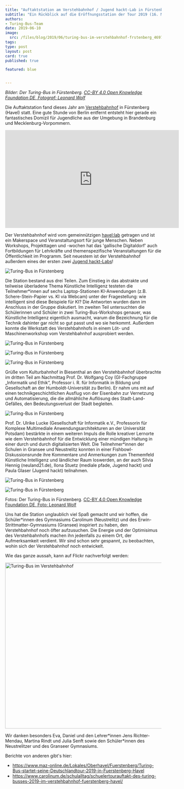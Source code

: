 ```yaml
---
title: "Auftaktstation am Verstehbahnhof / Jugend hackt-Lab in Fürstenberg"
subtitle: "Ein Rückblick auf die Eröffnungsstation der Tour 2019 (16. Mai, 35 TN)"
authors:
- Turing-Bus-Team
date: 2019-06-10
image:
  src: /files/blog/2019/06/turing-bus-im-verstehbahnhof-frstenberg_46975119895_o-sm.jpg
tags:
type: post
layout: post
card: true
published: true

featured: blue


---
```


*Bilder: Der Turing-Bus in Fürstenberg. <a href="https://www.flickr.com/photos/okfde/albums/72157705194338012">CC-BY 4.0 Open Knowledge Foundation DE, Fotograf: Leonard Wolf</a>*


Die Auftaktstation fand dieses Jahr am [Verstehbahnhof](https://www.verstehbahnhof.de/) in Fürstenberg (Havel) statt. Eine gute Stunde von Berlin entfernt entsteht hier gerade ein fantastisches Domizil für Jugendliche aus der Umgebung in Brandenburg und Mecklenburg-Vorpommern. 

<iframe width="560" height="315" src="https://www.youtube.com/embed/kUdoNUkL76g" frameborder="0" allow="accelerometer; autoplay; encrypted-media; gyroscope; picture-in-picture" allowfullscreen></iframe>



Der Verstehbahnhof wird vom gemeinnützigen [havel:lab](https://www.havellab.org/) getragen und ist ein Makerspace und Veranstaltungsort für junge Menschen. Neben Workshops, Projekttagen und -wochen hat das 'gallische Digitaldorf' auch Fortbildungen für Lehrkräfte und themenspezifische Veranstaltungen für die Öffentlichkeit im Programm. Seit neuestem ist der Verstehbahnhof außerdem eines der ersten zwei [Jugend hackt-Labs](https://jugendhackt.org/lab-vorstellung-der-verstehbahnhof-in-fuerstenberg-havel/)!  

![Turing-Bus in Fürstenberg](/files/blog/2019/06/turing-bus-im-verstehbahnhof-frstenberg_46975119245_o-sm.jpg)

Die Station bestand aus drei Teilen. Zum Einstieg in das abstrakte und teilweise überladene Thema Künstliche Intelligenz testeten die Teilnehmer\*innen auf sechs Laptop-Stationen KI-Anwendungen (z.B. Schere-Stein-Papier vs. KI via Webcam) unter der Fragestellung: wie intelligent sind diese Beispiele für KI? Die Antworten wurden dann im Anschluss in der Gruppe diskutiert. Im zweiten Teil untersuchten die Schülerinnen und Schüler in zwei Turing-Bus-Workshops genauer, was Künstliche Intelligenz eigentlich ausmacht, warum die Bezeichnung für die Technik dahinter gar nicht so gut passt und wo sie herkommt. Außerdem konnte die Werkstatt des Verstehbahnhofs in einem Löt- und Maschinenworkshop vom Verstehbahnhof ausprobiert werden.

![Turing-Bus in Fürstenberg](/files/blog/2019/06/turing-bus-im-verstehbahnhof-frstenberg_46975119895_o-sm.jpg)

![Turing-Bus in Fürstenberg](/files/blog/2019/06/turing-bus-im-verstehbahnhof-frstenberg_40923806023_o-sm.jpg)

![Turing-Bus in Fürstenberg](/files/blog/2019/06/turing-bus-im-verstehbahnhof-frstenberg_40924819573_o-sm.jpg)

Grüße vom Kulturbahnhof in Biesenthal an den Verstehbahnhof überbrachte im dritten Teil am Nachmittag Prof. Dr. Wolfgang Coy (GI-Fachgruppe „Informatik und Ethik“, Professor i. R. für Informatik in Bildung und Gesellschaft an der Humboldt-Universität zu Berlin). Er nahm uns mit auf einen technikgeschichtlichen Ausflug von der Eisenbahn zur Vernetzung und Automatisierung, die die allmähliche Auflösung des Stadt-Land-Gefälles, den Bedeutungsverlust der Stadt begleiten. 

![Turing-Bus in Fürstenberg](/files/blog/2019/06/turing-bus-im-verstehbahnhof-frstenberg_47101897424_o-sm.jpg)

Prof. Dr. Ulrike Lucke (Gesellschaft für Informatik e.V., Professorin für Komplexe Multimediale Anwendungsarchitekturen an der Universität Potsdam) bestärkte in einem weiteren Impuls die Rolle kreativer Lernorte wie dem Verstehbahnhof für die Entwicklung einer mündigen Haltung in einer durch und durch digitalisierten Welt. Die Teilnehmer\*innen der Schulen in Gransee und Neustrelitz konnten in einer Fishbowl-Diskussionsrunde ihre Kommentare und Anmerkungen zum Thememfeld Künstliche Intelligenz und ländlicher Raum loswerden, an der auch Silvia Hennig (neuland21.de), Ilona Stuetz (mediale pfade, Jugend hackt) und Paula Glaser (Jugend hackt) teilnahmen. 

![Turing-Bus in Fürstenberg](/files/blog/2019/06/turing-bus-im-verstehbahnhof-frstenberg_40924897903_o-sm.jpg)

![Turing-Bus in Fürstenberg](/files/blog/2019/06/turing-bus-im-verstehbahnhof-frstenberg_46975112165_o-sm.jpg)

Fotos: Der Turing-Bus in Fürstenberg. <a href="https://www.flickr.com/photos/okfde/albums/72157705194338012">CC-BY 4.0 Open Knowledge Foundation DE, Foto: Leonard Wolf</a>



Uns hat die Station unglaublich viel Spaß gemacht und wir hoffen, die Schüler\*innen des Gymnasiums Carolinum (Neustrelitz) und des Erwin-Strittmatter-Gymnasiums (Gransee) inspiriert zu haben, den Verstehbahnhof noch öfter aufzusuchen. Die Energie und der Optimisimus des Verstehbahnhofs machen ihn jedenfalls zu einem  Ort, der Aufmerksamkeit verdient. Wir sind schon sehr gespannt, zu beobachten, wohin sich der Verstehbahnhof noch entwickelt.   

Wie das ganze aussah, kann auf Flickr nachverfolgt werden: 

<a data-flickr-embed="true"  href="https://www.flickr.com/photos/okfde/albums/72157705194338012" title="Turing-Bus im Verstehbahnhof"><img src="https://live.staticflickr.com/65535/47838179942_707aa3dcc7_c.jpg" width="800" height="534" alt="Turing-Bus im Verstehbahnhof"></a><script async src="//embedr.flickr.com/assets/client-code.js" charset="utf-8"></script> 

Wir danken besonders Eva, Daniel und den Lehrer\*innen Jens Richter-Mendau, Martina Rindt und Julia Senft sowie den Schüler\*innen des Neustrelitzer und des Granseer Gymnasiums.

Berichte von anderen gibt's hier:

* https://www.maz-online.de/Lokales/Oberhavel/Fuerstenberg/Turing-Bus-startet-seine-Deutschlandtour-2019-in-Fuerstenberg-Havel
* https://www.carolinum.de/schulalltag/schuelertourauftakt-des-turing-busses-2019-im-verstehbahnhof-fuerstenberg-havel/

